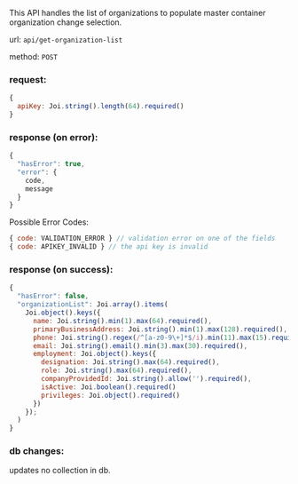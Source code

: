 This API handles the list of organizations to populate master container organization change selection.

url: `api/get-organization-list`

method: `POST`

### request: 
```js
{
  apiKey: Joi.string().length(64).required()
}
```

### response (on error):
```js
{
  "hasError": true,
  "error": {
    code,
    message
  }
}
```

Possible Error Codes:
```js
{ code: VALIDATION_ERROR } // validation error on one of the fields
{ code: APIKEY_INVALID } // the api key is invalid
```

### response (on success):
```js
{
  "hasError": false,
  "organizationList": Joi.array().items(
    Joi.object().keys({
      name: Joi.string().min(1).max(64).required(),
      primaryBusinessAddress: Joi.string().min(1).max(128).required(),
      phone: Joi.string().regex(/^[a-z0-9\+]*$/i).min(11).max(15).required(),
      email: Joi.string().email().min(3).max(30).required(),
      employment: Joi.object().keys({ 
        designation: Joi.string().max(64).required(), 
        role: Joi.string().max(64).required(), 
        companyProvidedId: Joi.string().allow('').required(), 
        isActive: Joi.boolean().required()
        privileges: Joi.object().required()
      })
    });
  )
}
```

### db changes:
updates no collection in db.